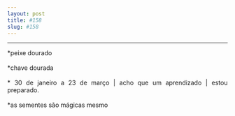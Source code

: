 ```yaml
---
layout: post
title: #158
slug: #158
---
```

---
<p class="description" style="text-align: justify;">
*peixe dourado
<br>
  <br>
*chave dourada
<br>
  <br>
* 30 de janeiro a 23 de março | acho que um aprendizado | estou preparado.
<br>
  <br>
*as sementes são mágicas mesmo
<br>
  <br>
